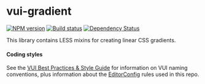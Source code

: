 # vui-gradient
[![NPM version][npm-image]][npm-url]
[![Build status][ci-image]][ci-url]
[![Dependency Status][dependencies-image]][dependencies-url]

[npm-url]: https://www.npmjs.org/package/vui-gradient
[npm-image]: https://img.shields.io/npm/v/vui-gradient.svg
[ci-url]: https://travis-ci.org/Brightspace/valence-ui-gradient
[ci-image]: https://travis-ci.org/Brightspace/valence-ui-gradient.svg?branch=master
[dependencies-url]: https://david-dm.org/brightspace/valence-ui-gradient
[dependencies-image]: https://img.shields.io/david/Brightspace/valence-ui-gradient.svg

This library contains LESS mixins for creating linear CSS gradients.

#### Coding styles
See the [VUI Best Practices & Style Guide](https://github.com/Brightspace/valence-ui-docs/wiki/Best-Practices-&-Style-Guide) for information on VUI naming conventions, plus information about the [EditorConfig](http://editorconfig.org) rules used in this repo.
